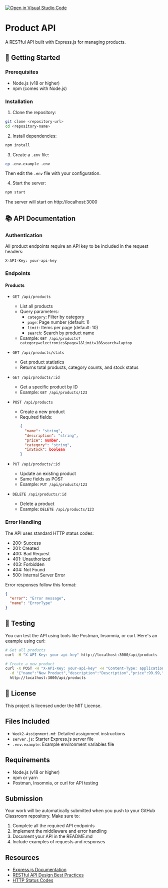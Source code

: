 [![Open in Visual Studio Code](https://classroom.github.com/assets/open-in-vscode-2e0aaae1b6195c2367325f4f02e2d04e9abb55f0b24a779b69b11b9e10269abc.svg)](https://classroom.github.com/online_ide?assignment_repo_id=19713086&assignment_repo_type=AssignmentRepo)
# Product API

A RESTful API built with Express.js for managing products.

## 🚀 Getting Started

### Prerequisites
- Node.js (v18 or higher)
- npm (comes with Node.js)

### Installation

1. Clone the repository:
```bash
git clone <repository-url>
cd <repository-name>
```

2. Install dependencies:
```bash
npm install
```

3. Create a `.env` file:
```bash
cp .env.example .env
```
Then edit the `.env` file with your configuration.

4. Start the server:
```bash
npm start
```

The server will start on http://localhost:3000

## 📚 API Documentation

### Authentication
All product endpoints require an API key to be included in the request headers:
```
X-API-Key: your-api-key
```

### Endpoints

#### Products

- `GET /api/products`
  - List all products
  - Query parameters:
    - `category`: Filter by category
    - `page`: Page number (default: 1)
    - `limit`: Items per page (default: 10)
    - `search`: Search by product name
  - Example: `GET /api/products?category=electronics&page=1&limit=10&search=laptop`

- `GET /api/products/stats`
  - Get product statistics
  - Returns total products, category counts, and stock status

- `GET /api/products/:id`
  - Get a specific product by ID
  - Example: `GET /api/products/123`

- `POST /api/products`
  - Create a new product
  - Required fields:
    ```json
    {
      "name": "string",
      "description": "string",
      "price": number,
      "category": "string",
      "inStock": boolean
    }
    ```

- `PUT /api/products/:id`
  - Update an existing product
  - Same fields as POST
  - Example: `PUT /api/products/123`

- `DELETE /api/products/:id`
  - Delete a product
  - Example: `DELETE /api/products/123`

### Error Handling

The API uses standard HTTP status codes:
- 200: Success
- 201: Created
- 400: Bad Request
- 401: Unauthorized
- 403: Forbidden
- 404: Not Found
- 500: Internal Server Error

Error responses follow this format:
```json
{
  "error": "Error message",
  "name": "ErrorType"
}
```

## 🧪 Testing

You can test the API using tools like Postman, Insomnia, or curl. Here's an example using curl:

```bash
# Get all products
curl -H "X-API-Key: your-api-key" http://localhost:3000/api/products

# Create a new product
curl -X POST -H "X-API-Key: your-api-key" -H "Content-Type: application/json" \
  -d '{"name":"New Product","description":"Description","price":99.99,"category":"electronics","inStock":true}' \
  http://localhost:3000/api/products
```

## 📝 License

This project is licensed under the MIT License.

## Files Included

- `Week2-Assignment.md`: Detailed assignment instructions
- `server.js`: Starter Express.js server file
- `.env.example`: Example environment variables file

## Requirements

- Node.js (v18 or higher)
- npm or yarn
- Postman, Insomnia, or curl for API testing

## Submission

Your work will be automatically submitted when you push to your GitHub Classroom repository. Make sure to:

1. Complete all the required API endpoints
2. Implement the middleware and error handling
3. Document your API in the README.md
4. Include examples of requests and responses

## Resources

- [Express.js Documentation](https://expressjs.com/)
- [RESTful API Design Best Practices](https://restfulapi.net/)
- [HTTP Status Codes](https://developer.mozilla.org/en-US/docs/Web/HTTP/Status) 
